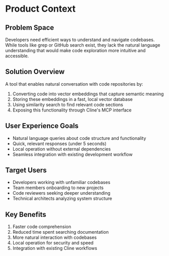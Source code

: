 # Product Context

## Problem Space
Developers need efficient ways to understand and navigate codebases. While tools like grep or GitHub search exist, they lack the natural language understanding that would make code exploration more intuitive and accessible.

## Solution Overview
A tool that enables natural conversation with code repositories by:
1. Converting code into vector embeddings that capture semantic meaning
2. Storing these embeddings in a fast, local vector database
3. Using similarity search to find relevant code sections
4. Exposing this functionality through Cline's MCP interface

## User Experience Goals
- Natural language queries about code structure and functionality
- Quick, relevant responses (under 5 seconds)
- Local operation without external dependencies
- Seamless integration with existing development workflow

## Target Users
- Developers working with unfamiliar codebases
- Team members onboarding to new projects
- Code reviewers seeking deeper understanding
- Technical architects analyzing system structure

## Key Benefits
1. Faster code comprehension
2. Reduced time spent searching documentation
3. More natural interaction with codebases
4. Local operation for security and speed
5. Integration with existing Cline workflows
